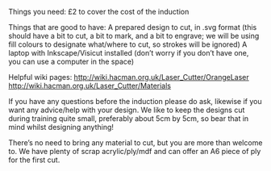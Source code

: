 Things you need:
£2 to cover the cost of the induction

Things that are good to have:
A prepared design to cut, in .svg format (this should have a bit to cut, a bit to mark, and a bit to engrave; we will be using fill colours to designate what/where to cut, so strokes will be ignored)
A laptop with Inkscape/Visicut installed (don’t worry if you don’t have one, you can use a computer in the space)

Helpful wiki pages:
http://wiki.hacman.org.uk/Laser_Cutter/OrangeLaser
http://wiki.hacman.org.uk/Laser_Cutter/Materials

If you have any questions before the induction please do ask, likewise if you want any advice/help with your design. We like to keep the designs cut during training quite small, preferably about 5cm by 5cm, so bear that in mind whilst designing anything!

There’s no need to bring any material to cut, but you are more than welcome to. We have plenty of scrap acrylic/ply/mdf and can offer an A6 piece of ply for the first cut.